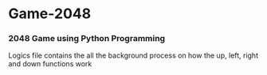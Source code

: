 # Game-2048
<h3>2048 Game using Python Programming</h3>
 Logics file contains the all the background process on how the up, left, right and down functions work
